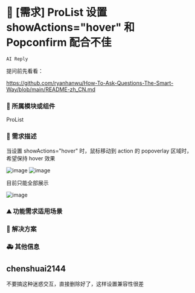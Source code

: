 # 👑 [需求] ProList 设置 showActions="hover" 和 Popconfirm 配合不佳

`AI Reply`

提问前先看看：

https://github.com/ryanhanwu/How-To-Ask-Questions-The-Smart-Way/blob/main/README-zh_CN.md

### 🔩 所属模块或组件

ProList

<!--
如果你的功能需求率属于某个功能模块或者是组件的，请在此处标明，如对`table`组件有功能需求，则注明：率属组件：ProTable
 -->

### 🥰 需求描述

当设置 showActions="hover" 时，鼠标移动到 action 的 popoverlay 区域时，希望保持 hover 效果

![image](https://user-images.githubusercontent.com/37258382/179328506-10a05496-cd07-4903-8902-8aab4aa46411.png)
![image](https://user-images.githubusercontent.com/37258382/179328510-8885ba8c-dd18-4c35-b832-647223e1f6b9.png)

目前只能全部展示

![image](https://user-images.githubusercontent.com/37258382/179328488-ed587502-8358-46bf-8eef-3c486e4033fa.png)

<!--
详细地描述需求，让大家都能理解
-->

### ⛰ 功能需求适用场景

<!--
请简单描述一下这个新功能通常或可以应用在哪些场景下
-->

### 🧐 解决方案

<!--
如果你有解决方案，在这里清晰地阐述
-->

### 🚑 其他信息

<!--
如截图等其他信息可以贴在这里
-->

## chenshuai2144

不要搞这种迷惑交互，直接删除好了，这样设置兼容性很差
